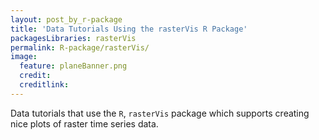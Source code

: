 ```yaml
---
layout: post_by_r-package
title: 'Data Tutorials Using the rasterVis R Package'
packagesLibraries: rasterVis
permalink: R-package/rasterVis/
image:
  feature: planeBanner.png
  credit: 
  creditlink: 
---
```


Data tutorials that use the `R`, `rasterVis` package which supports creating nice plots
of raster time series data.
